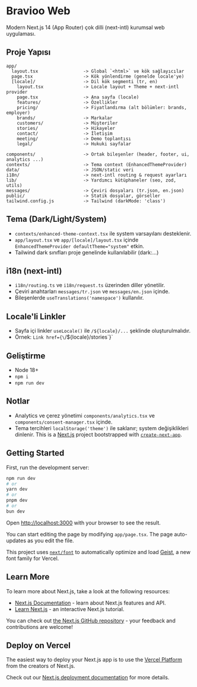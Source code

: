 # Bravioo Web

Modern Next.js 14 (App Router) çok dilli (next-intl) kurumsal web uygulaması.

## Proje Yapısı

```
app/
  layout.tsx                 -> Global `<html>` ve kök sağlayıcılar
  page.tsx                   -> Kök yönlendirme (genelde locale'ye)
  [locale]/                  -> Dil kök segmenti (tr, en)
    layout.tsx               -> Locale layout + Theme + next-intl provider
    page.tsx                 -> Ana sayfa (locale)
    features/                -> Özellikler
    pricing/                 -> Fiyatlandırma (alt bölümler: brands, employer)
    brands/                  -> Markalar
    customers/               -> Müşteriler
    stories/                 -> Hikayeler
    contact/                 -> İletişim
    meeting/                 -> Demo toplantısı
    legal/                   -> Hukuki sayfalar

components/                  -> Ortak bileşenler (header, footer, ui, analytics ...)
contexts/                    -> Tema context (EnhancedThemeProvider)
data/                        -> JSON/static veri
i18n/                        -> next-intl routing & request ayarları
lib/                         -> Yardımcı kütüphaneler (seo, zod, utils)
messages/                    -> Çeviri dosyaları (tr.json, en.json)
public/                      -> Statik dosyalar, görseller
tailwind.config.js           -> Tailwind (darkMode: 'class')
```

## Tema (Dark/Light/System)

- `contexts/enhanced-theme-context.tsx` ile system varsayılanı desteklenir.
- `app/layout.tsx` ve `app/[locale]/layout.tsx` içinde `EnhancedThemeProvider defaultTheme="system"` etkin.
- Tailwind dark sınıfları proje genelinde kullanılabilir (dark:...)

## i18n (next-intl)

- `i18n/routing.ts` ve `i18n/request.ts` üzerinden diller yönetilir.
- Çeviri anahtarları `messages/tr.json` ve `messages/en.json` içinde.
- Bileşenlerde `useTranslations('namespace')` kullanılır.

## Locale'li Linkler

- Sayfa içi linkler `useLocale()` ile `/${locale}/...` şeklinde oluşturulmalıdır.
- Örnek: `Link href={\`/${locale}/stories\`}`

## Geliştirme

- Node 18+
- `npm i`
- `npm run dev`

## Notlar

- Analytics ve çerez yönetimi `components/analytics.tsx` ve `components/consent-manager.tsx` içinde.
- Tema tercihleri `localStorage('theme')` ile saklanır; system değişiklikleri dinlenir.
This is a [Next.js](https://nextjs.org) project bootstrapped with [`create-next-app`](https://nextjs.org/docs/app/api-reference/cli/create-next-app).

## Getting Started

First, run the development server:

```bash
npm run dev
# or
yarn dev
# or
pnpm dev
# or
bun dev
```

Open [http://localhost:3000](http://localhost:3000) with your browser to see the result.

You can start editing the page by modifying `app/page.tsx`. The page auto-updates as you edit the file.

This project uses [`next/font`](https://nextjs.org/docs/app/building-your-application/optimizing/fonts) to automatically optimize and load [Geist](https://vercel.com/font), a new font family for Vercel.

## Learn More

To learn more about Next.js, take a look at the following resources:

- [Next.js Documentation](https://nextjs.org/docs) - learn about Next.js features and API.
- [Learn Next.js](https://nextjs.org/learn) - an interactive Next.js tutorial.

You can check out [the Next.js GitHub repository](https://github.com/vercel/next.js) - your feedback and contributions are welcome!

## Deploy on Vercel

The easiest way to deploy your Next.js app is to use the [Vercel Platform](https://vercel.com/new?utm_medium=default-template&filter=next.js&utm_source=create-next-app&utm_campaign=create-next-app-readme) from the creators of Next.js.

Check out our [Next.js deployment documentation](https://nextjs.org/docs/app/building-your-application/deploying) for more details.
